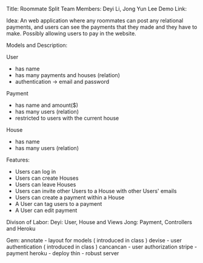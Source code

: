Title: Roommate Split
Team Members: Deyi Li, Jong Yun Lee
Demo Link:


Idea: An web application where any roommates can post any relational payments, and users can see the payments that they made and they have to make. Possibly allowing users to pay in the website.


Models and Description:

User
  - has name 
  - has many payments and houses (relation)
  - authentication -> email and password

Payment
  - has name and amount($)
  - has many users (relation)
  - restricted to users with the current house

House
  - has name
  - has many users (relation)



Features:
  - Users can log in
  - Users can create Houses
  - Users can leave Houses
  - Users can invite other Users to a House with other Users' emails
  - Users can create a payment within a House
  - A User can tag users to a payment
  - A User can edit payment



Divison of Labor:
  Deyi: User, House and Views
  Jong: Payment, Controllers and Heroku


Gem:
  annotate  - layout for models ( introduced in class )
  devise    - user authentication ( introduced in class )
  cancancan - user authorization
  stripe    - payment
  heroku    - deploy
  thin      - robust server
